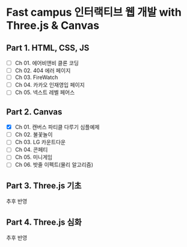 # Fast campus 인터랙티브 웹 개발 with Three.js & Canvas

## Part 1. HTML, CSS, JS

- [ ] Ch 01. 에어비앤비 클론 코딩
- [ ] Ch 02. 404 에러 페이지
- [ ] Ch 03. FireWatch
- [ ] Ch 04. 카카오 인재영입 페이지
- [ ] Ch 05. 넥스트 레벨 페어스
      <br>

## Part 2. Canvas

- [x] Ch 01. 캔버스 파티클 다루기 심플예제
- [ ] Ch 02. 불꽃놀이
- [ ] Ch 03. LG 카운트다운
- [ ] Ch 04. 콘페티
- [ ] Ch 05. 미니게임
- [ ] Ch 06. 밧줄 이펙트(물리 알고리즘)
      <br>

## Part 3. Three.js 기초

추후 반영
<br>

## Part 4. Three.js 심화

추후 반영
<br>
